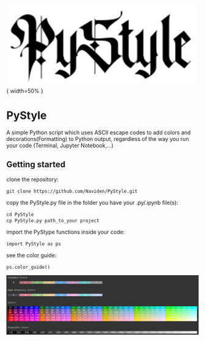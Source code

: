 ![color_guide_screenshot](https://github.com/Naviden/PyStyle/blob/master/images/logo.png){ width=50% }
# PyStyle

A simple Python script which uses ASCII escape codes to add colors and decorations(Formatting) to Python output, regardless of the way you run your code (Terminal, Jupyter Notebook,...)

## Getting started
clone the repository:
```
git clone https://github.com/Naviden/PyStyle.git
```
copy the PyStyle.py file in the folder you have your .py/.ipynb file(s):
```
cd PyStyle
cp PyStyle.py path_to_your project
```

import the PyStype functions inside your code:
```
import PyStyle as ps
```
see the color guide:
```
ps.color_guide()
```
![color_guide_screenshot](https://github.com/Naviden/PyStyle/blob/master/images/color_guide.png)
